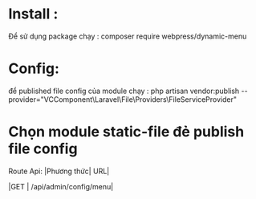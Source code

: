 # Install :

Để sử dụng package chạy : composer require webpress/dynamic-menu

# Config:

để published file config của module chạy :
php artisan vendor:publish --provider="VCComponent\Laravel\File\Providers\FileServiceProvider"

# Chọn module static-file đẻ publish file config

Route Api:
|Phương thức| URL|

|GET | /api/admin/config/menu|

